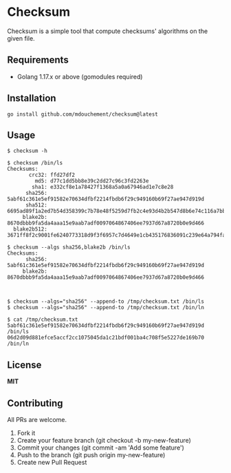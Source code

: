 # Checksum

Checksum is a simple tool that compute checksums' algorithms on the given file.

## Requirements

- Golang 1.17.x or above (gomodules required)

## Installation

```
go install github.com/mdouchement/checksum@latest
```

## Usage

```
$ checksum -h

$ checksum /bin/ls
Checksums:
       crc32: ffd27df2
         md5: d77c1dd5bb8e39c2dd27c96c3fd2263e
        sha1: e332cf8e1a78427f1368a5a0a67946ad1e7c8e28
      sha256: 5abf61c361e5ef91582e70634dfbf2214fbdb6f29c949160b69f27ae947d919d
      sha512: 6695ad89f1a2ed7b54d358399c7b78e48f5259d7fb2c4e93d4b2b547d8b6e74c116a7bb0e41f2e56f0f29ba4bf2cc325c3a2ebdea0c0021d0788a886ecd37224
     blake2b: 8670dbbb9fa5da4aaa15e9aab7adf0097064867406ee7937d67a8720b0e9d466
  blake2b512: 3671ff8f2c9001fe6240773318d9f3f6957c7d4649e1cb435176836091c239e64a794faaeda253d5da16f510fba0c70e01b314b991fe2bd6b8402336e269c0b9

$ checksum --algs sha256,blake2b /bin/ls
Checksums:
      sha256: 5abf61c361e5ef91582e70634dfbf2214fbdb6f29c949160b69f27ae947d919d
     blake2b: 8670dbbb9fa5da4aaa15e9aab7adf0097064867406ee7937d67a8720b0e9d466



$ checksum --algs="sha256" --append-to /tmp/checksum.txt /bin/ls
$ checksum --algs="sha256" --append-to /tmp/checksum.txt /bin/ln

$ cat /tmp/checksum.txt
5abf61c361e5ef91582e70634dfbf2214fbdb6f29c949160b69f27ae947d919d  /bin/ls
06d2d09d881efce5accf2cc1075045da1c21bdf001ba4c708f5e5227de169b70  /bin/ln
```

## License

**MIT**


## Contributing

All PRs are welcome.

1. Fork it
2. Create your feature branch (git checkout -b my-new-feature)
3. Commit your changes (git commit -am 'Add some feature')
5. Push to the branch (git push origin my-new-feature)
6. Create new Pull Request
